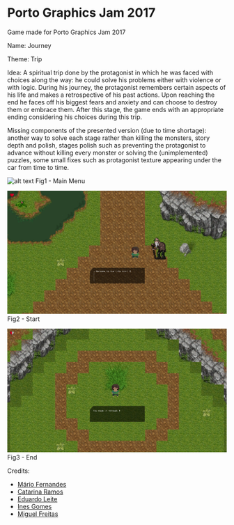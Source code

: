 # Porto Graphics Jam 2017
Game made for Porto Graphics Jam 2017


Name: Journey


Theme: Trip


Idea: A spiritual trip done by the protagonist in which he was faced with choices along the way: he could solve his problems either with violence or with logic. During his journey, the protagonist remembers certain aspects of his life and makes a retrospective of his past actions. Upon reaching the end he faces off his biggest fears and anxiety and can choose to destroy them or embrace them. After this stage, the game ends with an appropriate ending considering his choices during this trip.


Missing components of the presented version (due to time shortage): another way to solve each stage rather than killing the monsters, story depth and polish, stages polish such as preventing the protagonist to advance without killing every monster or solving the (unimplemented) puzzles, some small fixes such as protagonist texture appearing under the car from time to time.


![alt text](ReadmeImages/Menu.png)
Fig1 - Main Menu

![alt text](ReadmeImages/Start.png)
Fig2 - Start

![alt text](ReadmeImages/Finish.png)
Fig3 - End



Credits:
* [Mário Fernandes](https://github.com/MarioFernandes73)
* [Catarina Ramos](https://github.com/catramos96)
* [Eduardo Leite](https://github.com/xJupiter931)
* [Ines Gomes](https://github.com/inesgomes)
* [Miguel Freitas](https://github.com/miguelagfreitas)

